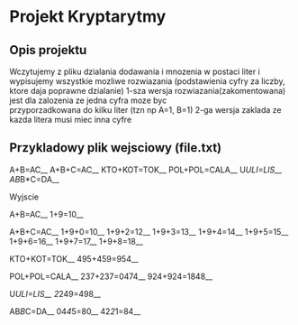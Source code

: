 # Projekt Kryptarytmy

## Opis projektu

Wczytujemy z pliku dzialania dodawania i mnozenia w postaci liter
i wypisujemy wszystkie mozliwe rozwiazania (podstawienia cyfry za liczby, ktore daja poprawne dzialanie)
1-sza wersja rozwiazania(zakomentowana) jest dla zalozenia ze jedna cyfra moze byc  
przyporzadkowana do kilku liter (tzn np A=1, B=1)
2-ga wersja zaklada ze kazda litera musi miec inna cyfre

## Przykladowy plik wejsciowy (file.txt)

A+B=AC__
A+B+C=AC__
KTO+KOT=TOK__
POL+POL=CALA__
U*ULI=LIS__
AB*B*C=DA__

Wyjscie

A+B=AC__
1+9=10__

A+B+C=AC__
1+9+0=10__
1+9+2=12__
1+9+3=13__
1+9+4=14__
1+9+5=15__
1+9+6=16__
1+9+7=17__
1+9+8=18__

KTO+KOT=TOK__
495+459=954__

POL+POL=CALA__
237+237=0474__
924+924=1848__

U*ULI=LIS__
2*249=498__

AB*B*C=DA__
04*4*5=80__
42*2*1=84__
